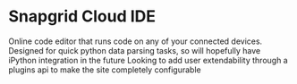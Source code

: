 # Snapgrid Cloud IDE
Online code editor that runs code on any of your connected devices.
Designed for quick python data parsing tasks, so will hopefully have iPython integration in the future
Looking to add user extendability through a plugins api to make the site completely configurable